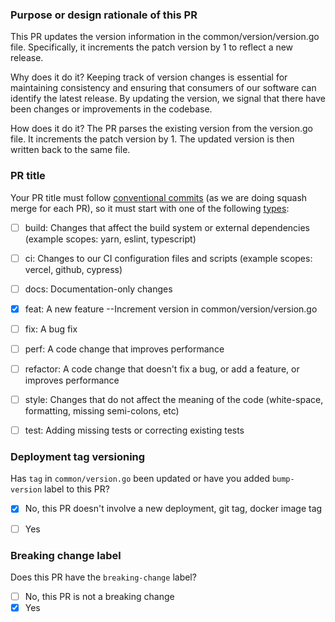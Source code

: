 ### Purpose or design rationale of this PR

This PR updates the version information in the common/version/version.go file.
Specifically, it increments the patch version by 1 to reflect a new release.

Why does it do it?
Keeping track of version changes is essential for maintaining consistency and ensuring that consumers of our software can identify the latest release.
By updating the version, we signal that there have been changes or improvements in the codebase.

How does it do it?
The PR parses the existing version from the version.go file.
It increments the patch version by 1.
The updated version is then written back to the same file.

### PR title

Your PR title must follow [conventional commits](https://www.conventionalcommits.org/en/v1.0.0/#summary) (as we are doing squash merge for each PR), so it must start with one of the following [types](https://github.com/angular/angular/blob/22b96b9/CONTRIBUTING.md#type):

- [ ] build: Changes that affect the build system or external dependencies (example scopes: yarn, eslint, typescript)
- [ ] ci: Changes to our CI configuration files and scripts (example scopes: vercel, github, cypress)
- [ ] docs: Documentation-only changes
- [X] feat: A new feature --Increment version in common/version/version.go
- [ ] fix: A bug fix
- [ ] perf: A code change that improves performance
- [ ] refactor: A code change that doesn't fix a bug, or add a feature, or improves performance
- [ ] style: Changes that do not affect the meaning of the code (white-space, formatting, missing semi-colons, etc)
- [ ] test: Adding missing tests or correcting existing tests


### Deployment tag versioning

Has `tag` in `common/version.go` been updated or have you added `bump-version` label to this PR?

- [X] No, this PR doesn't involve a new deployment, git tag, docker image tag
- [ ] Yes


### Breaking change label

Does this PR have the `breaking-change` label?

- [ ] No, this PR is not a breaking change
- [X] Yes
